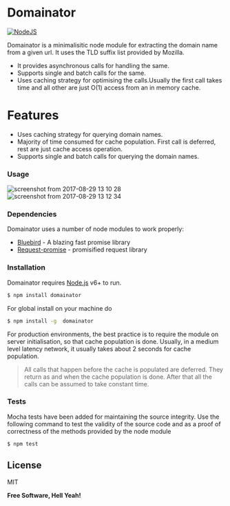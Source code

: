 # Domainator

[![NodeJS](https://nodejs.org/static/images/logos/nodejs-new-pantone-black.png)](https://nodesource.com/products/nsolid)

Domainator is a minimalisitic node module for extracting the domain name from a given url. It uses the TLD suffix list provided by Mozilla.

  - It provides asynchronous calls for handling the same.
  - Supports single and batch calls for the same.
  - Uses caching strategy for optimising the calls.Usually the first call takes time and all other are just O(1) access from an in memory cache.

# Features

  - Uses caching strategy for querying domain names.
  - Majority of time consumed for cache population. First call is deferred, rest are just cache access operation.
  - Supports single and batch calls for querying the domain names.

### Usage
![screenshot from 2017-08-29 13 10 28](https://user-images.githubusercontent.com/11781630/29813308-57c52ce2-8cc7-11e7-8fb8-ed4143358c42.png)
![screenshot from 2017-08-29 13 12 34](https://user-images.githubusercontent.com/11781630/29813328-62bfa5fa-8cc7-11e7-8cbf-4e8749a76a89.png)


### Dependencies

Domainator uses a number of node modules to work properly:

* [Bluebird] - A blazing fast promise library
* [Request-promise] - promisified request library

### Installation

Domainator requires [Node.js](https://nodejs.org/) v6+ to run.

```sh
$ npm install domainator
```
For global install on your machine do
```sh
$ npm install -g  domainator
```
For production environments, the best practice is to require the module on server initialisation, so that cache population is done. Usually, in a medium level latency network, it usually takes about 2 seconds for cache population.


> All calls that happen before the cache is populated are deferred. They return as and when the cache population is done. After that all the calls can be assumed to take constant time.

### Tests

Mocha tests have been added for maintaining the source integrity. Use the following command to test the validity of the source code and as a proof of correctness of the methods provided by the node module

```sh
$ npm test
```

License
----

MIT


**Free Software, Hell Yeah!**

[//]: # (These are reference links used in the body of this note and get stripped out when the markdown processor does its job. There is no need to format nicely because it shouldn't be seen. Thanks SO - http://stackoverflow.com/questions/4823468/store-comments-in-markdown-syntax)


   [Bluebird]: <http://bluebirdjs.com/docs/getting-started.html>
   [Request-promise]: <https://www.npmjs.com/package/request-promise>



